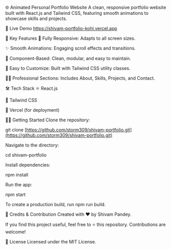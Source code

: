 🌐 Animated Personal Portfolio Website
A clean, responsive portfolio website built with React.js and Tailwind CSS, featuring smooth animations to showcase skills and projects.

🚀 Live Demo
https://shivam-portfolio-kohl.vercel.app

📁 Key Features
📱 Fully Responsive: Adapts to all screen sizes.

✨ Smooth Animations: Engaging scroll effects and transitions.

🧩 Component-Based: Clean, modular, and easy to maintain.

🎯 Easy to Customize: Built with Tailwind CSS utility classes.

👨‍💻 Professional Sections: Includes About, Skills, Projects, and Contact.

🛠️ Tech Stack
⚛️ React.js

🎨 Tailwind CSS

💾 Vercel (for deployment)

🧑‍💻 Getting Started
Clone the repository:

git clone [https://github.com/storm309/shivam-portfolio.git](https://github.com/storm309/shivam-portfolio.git)

Navigate to the directory:

cd shivam-portfolio

Install dependencies:

npm install

Run the app:

npm start

To create a production build, run npm run build.

🌟 Credits & Contribution
Created with ❤️ by Shivam Pandey.

If you find this project useful, feel free to ⭐ this repository. Contributions are welcome!

📜 License
Licensed under the MIT License.
